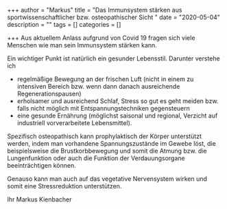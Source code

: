 +++
author = "Markus"
title = "Das Immunsystem stärken aus sportwissenschaftlicher bzw. osteopathischer Sicht "
date = "2020-05-04"
description = ""
tags = []
categories = []

+++
Aus aktuellem Anlass aufgrund von Covid 19 fragen sich viele Menschen wie man sein Immunsystem stärken kann.


Ein wichtiger Punkt ist natürlich ein gesunder Lebensstil. 
Darunter verstehe ich 
* regelmäßige Bewegung an der frischen Luft (nicht in einem zu intensiven Bereich bzw. wenn dann danach ausreichende Regenerationspausen) 
* erholsamer und ausreichend Schlaf, Stress so gut es geht meiden bzw. falls nicht möglich mit Entspannungstechniken gegensteuern
* eine gesunde Ernährung (möglichst saisonal und regional, Verzicht auf industriell vorverarbeitete Lebensmittel).

Spezifisch  osteopathisch kann prophylaktisch der Körper unterstützt werden, indem man vorhandene Spannungszustände im Gewebe löst, die beispielsweise die Brustkorbbewegung und somit die Atmung bzw. die Lungenfunktion oder auch die Funktion der Verdauungsorgane beeinträchtigen können. 


Genauso kann man auch auf das vegetative Nervensystem wirken und somit eine Stressreduktion unterstützen.

Ihr 
Markus Kienbacher

